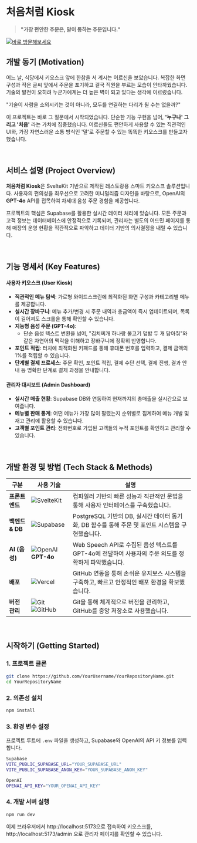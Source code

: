 # **처음처럼 Kiosk**

> **"가장 편안한 주문은, 말이 통하는 주문입니다."**

[![바로 방문해보세요](https://img.shields.io/badge/Live_Demo-Visit_Now-blue?style=for-the-badge&logo=vercel)](https://hkt-rho.vercel.app)

##  개발 동기 (Motivation)

어느 날, 식당에서 키오스크 앞에 한참을 서 계시는 어르신을 보았습니다. 복잡한 화면 구성과 작은 글씨 앞에서 주문을 포기하고 결국 직원을 부르는 모습이 안타까웠습니다. 기술의 발전이 오히려 누군가에게는 더 높은 벽이 되고 있다는 생각에 이르렀습니다.

"기술이 사람을 소외시키는 것이 아니라, 모두를 연결하는 다리가 될 수는 없을까?"

이 프로젝트는 바로 그 질문에서 시작되었습니다. 단순한 기능 구현을 넘어, **'누구나' 그리고 '처음'** 라는 가치에 집중했습니다. 어르신들도 편안하게 사용할 수 있는 직관적인 UI와, 가장 자연스러운 소통 방식인 '말'로 주문할 수 있는 똑똑한 키오스크를 만들고자 했습니다.

<br>

##  서비스 설명 (Project Overview)

**처음처럼 Kiosk**은 SvelteKit 기반으로 제작된 레스토랑용 스마트 키오스크 솔루션입니다. 사용자의 편의성을 최우선으로 고려한 미니멀리즘 디자인을 바탕으로, OpenAI의 **GPT-4o** API를 접목하여 차세대 음성 주문 경험을 제공합니다.

프로젝트의 핵심은 Supabase를 활용한 실시간 데이터 처리에 있습니다. 모든 주문과 고객 정보는 데이터베이스에 안정적으로 기록되며, 관리자는 별도의 어드민 페이지를 통해 매장의 운영 현황을 직관적으로 파악하고 데이터 기반의 의사결정을 내릴 수 있습니다.

<br>

##  기능 명세서 (Key Features)

####  사용자 키오스크 (User Kiosk)
-   **직관적인 메뉴 탐색**: 가로형 와이드스크린에 최적화된 화면 구성과 카테고리별 메뉴를 제공합니다.
-   **실시간 장바구니**: 메뉴 추가/변경 시 주문 내역과 총금액이 즉시 업데이트되며, 목록이 길어져도 스크롤을 통해 확인할 수 있습니다.
-   **지능형 음성 주문 (GPT-4o)**:
    -   단순 음성 텍스트 변환을 넘어, "김치찌개 하나랑 불고기 덮밥 두 개 담아줘"와 같은 자연어의 맥락을 이해하고 장바구니에 정확히 반영합니다.
-   **포인트 적립**: 터치에 최적화된 키패드를 통해 휴대폰 번호를 입력하고, 결제 금액의 1%를 적립할 수 있습니다.
-   **단계별 결제 프로세스**: 주문 확인, 포인트 적립, 결제 수단 선택, 결제 진행, 결과 안내 등 명확한 단계로 결제 과정을 안내합니다.

####  관리자 대시보드 (Admin Dashboard)
-   **실시간 매출 현황**: Supabase DB와 연동하여 현재까지의 총매출을 실시간으로 보여줍니다.
-   **메뉴별 판매 통계**: 어떤 메뉴가 가장 많이 팔렸는지 순위별로 집계하여 메뉴 개발 및 재고 관리에 활용할 수 있습니다.
-   **고객별 포인트 관리**: 전화번호로 가입된 고객들의 누적 포인트를 확인하고 관리할 수 있습니다.

<br>

##  개발 환경 및 방법 (Tech Stack & Methods)

| 구분          | 사용 기술                                                                                                                              | 설명                                                                                                |
| ------------- | -------------------------------------------------------------------------------------------------------------------------------------- | --------------------------------------------------------------------------------------------------- |
| **프론트엔드**  | ![SvelteKit](https://img.shields.io/badge/SvelteKit-FF3E00?logo=svelte&logoColor=fff)                                                  | 컴파일러 기반의 빠른 성능과 직관적인 문법을 통해 사용자 인터페이스를 구축했습니다.                  |
| **백엔드 & DB** | ![Supabase](https://img.shields.io/badge/Supabase-3ECF8E?logo=supabase&logoColor=fff)                                                  | PostgreSQL 기반의 DB, 실시간 데이터 동기화, DB 함수를 통해 주문 및 포인트 시스템을 구현했습니다.    |
| **AI (음성)** | ![OpenAI](https://img.shields.io/badge/OpenAI-412991?logo=openai&logoColor=white) **GPT-4o**                                            | Web Speech API로 수집된 음성 텍스트를 GPT-4o에 전달하여 사용자의 주문 의도를 정확하게 파악했습니다. |
| **배포**        | ![Vercel](https://img.shields.io/badge/Vercel-000?logo=vercel&logoColor=fff)                                                           | GitHub 연동을 통해 손쉬운 유지보스 시스템을 구축하고, 빠르고 안정적인 배포 환경을 확보했습니다.          |
| **버전 관리**   | ![Git](https://img.shields.io/badge/Git-F05032?logo=git&logoColor=fff) ![GitHub](https://img.shields.io/badge/GitHub-181717?logo=github&logoColor=fff) | Git을 통해 체계적으로 버전을 관리하고, GitHub를 중앙 저장소로 사용했습니다.                    |

<br>

##  시작하기 (Getting Started)

### 1. 프로젝트 클론
```bash
git clone https://github.com/YourUsername/YourRepositoryName.git
cd YourRepositoryName
```

### 2. 의존성 설치

```Bash
npm install
```


### 3. 환경 변수 설정
 프로젝트 루트에 `.env` 파일을 생성하고, Supabase와 OpenAI의 API 키 정보를 입력합니다.
```bash
Supabase
VITE_PUBLIC_SUPABASE_URL="YOUR_SUPABASE_URL"
VITE_PUBLIC_SUPABASE_ANON_KEY="YOUR_SUPABASE_ANON_KEY"

OpenAI
OPENAI_API_KEY="YOUR_OPENAI_API_KEY"
```

### 4. 개발 서버 실행
```bash
npm run dev
```
이제 브라우저에서 http://localhost:5173으로 접속하여 키오스크를, http://localhost:5173/admin 으로 관리자 페이지를 확인할 수 있습니다.
